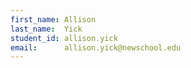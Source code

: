```yaml
---
first_name: Allison
last_name:  Yick
student_id: allison.yick
email:      allison.yick@newschool.edu
---
```

